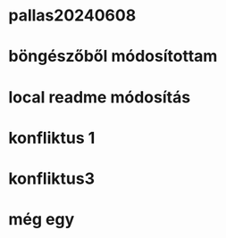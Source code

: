 # pallas20240608
# böngészőből módosítottam
# local readme módosítás
# konfliktus 1
# konfliktus3
#  még egy
